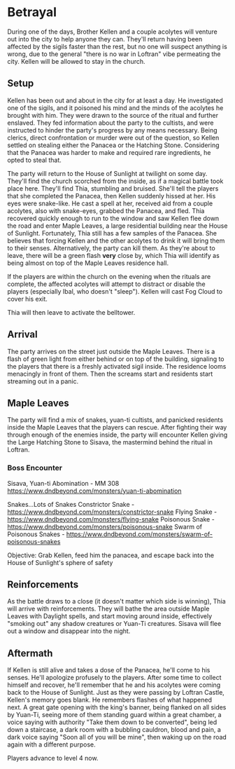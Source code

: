 # Betrayal
During one of the days, Brother Kellen and a couple acolytes will venture out into the city to help anyone they can. They'll return having been affected by the sigils faster than the rest, but no one will suspect anything is wrong, due to the general "there is no war in Loftran" vibe permeating the city. Kellen will be allowed to stay in the church.

## Setup
Kellen has been out and about in the city for at least a day. He investigated one of the sigils, and it poisoned his mind and the minds of the acolytes he brought with him. They were drawn to the source of the ritual and further enslaved. They fed information about the party to the cultists, and were instructed to hinder the party's progress by any means necessary. Being clerics, direct confrontation or murder were out of the question, so Kellen settled on stealing either the Panacea or the Hatching Stone. Considering that the Panacea was harder to make and required rare ingredients, he opted to steal that.

The party will return to the House of Sunlight at twilight on some day. They'll find the church scorched from the inside, as if a magical battle took place here. They'll find Thia, stumbling and bruised. She'll tell the players that she completed the Panacea, then Kellen suddenly hissed at her. His eyes were snake-like. He cast a spell at her, received aid from a couple acolytes, also with snake-eyes, grabbed the Panacea, and fled. Thia recovered quickly enough to run to the window and saw Kellen flee down the road and enter Maple Leaves, a large residential building near the House of Sunlight. Fortunately, Thia still has a few samples of the Panacea. She believes that forcing Kellen and the other acolytes to drink it will bring them to their senses. Alternatively, the party can kill them. As they're about to leave, there will be a green flash **very** close by, which Thia will identify as being almost on top of the Maple Leaves residence hall.

If the players are within the church on the evening when the rituals are complete, the affected acolytes will attempt to distract or disable the players (especially Ibal, who doesn't "sleep"). Kellen will cast Fog Cloud to cover his exit.

Thia will then leave to activate the belltower.

## Arrival
The party arrives on the street just outside the Maple Leaves. There is a flash of green light from either behind or on top of the building, signaling to the players that there is a freshly activated sigil inside. The residence looms menacingly in front of them. Then the screams start and residents start streaming out in a panic.

## Maple Leaves
The party will find a mix of snakes, yuan-ti cultists, and panicked residents inside the Maple Leaves that the players can rescue. After fighting their way through enough of the enemies inside, the party will encounter Kellen giving the Large Hatching Stone to Sisava, the mastermind behind the ritual in Loftran.

### Boss Encounter
Sisava, Yuan-ti Abomination - MM 308 https://www.dndbeyond.com/monsters/yuan-ti-abomination

Snakes...Lots of Snakes
Constrictor Snake - https://www.dndbeyond.com/monsters/constrictor-snake
Flying Snake - https://www.dndbeyond.com/monsters/flying-snake
Poisonous Snake - https://www.dndbeyond.com/monsters/poisonous-snake
Swarm of Poisonous Snakes - https://www.dndbeyond.com/monsters/swarm-of-poisonous-snakes

Objective: Grab Kellen, feed him the panacea, and escape back into the House of Sunlight's sphere of safety

## Reinforcements
As the battle draws to a close (it doesn't matter which side is winning), Thia will arrive with reinforcements. They will bathe the area outside Maple Leaves with Daylight spells, and start moving around inside, effectively "smoking out" any shadow creatures or Yuan-Ti creatures. Sisava will flee out a window and disappear into the night.

## Aftermath
If Kellen is still alive and takes a dose of the Panacea, he'll come to his senses. He'll apologize profusely to the players. After some time to collect himself and recover, he'll remember that he and his acolytes were coming back to the House of Sunlight. Just as they were passing by Loftran Castle, Kellen's memory goes blank. He remembers flashes of what happened next. A great gate opening with the king's banner, being flanked on all sides by Yuan-Ti, seeing more of them standing guard within a great chamber, a voice saying with authority "Take them down to be converted", being led down a staircase, a dark room with a bubbling cauldron, blood and pain, a dark voice saying "Soon all of you will be mine", then waking up on the road again with a different purpose.

Players advance to level 4 now.
